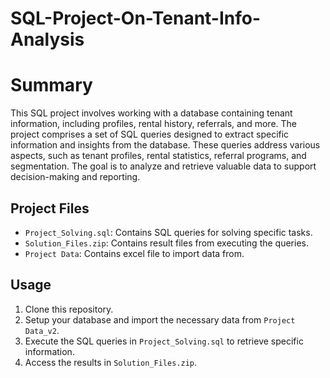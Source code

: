 # SQL-Project-On-Tenant-Info-Analysis

# Summary
This SQL project involves working with a database containing tenant information, including profiles, rental history, referrals, and more. The project comprises a set of SQL queries designed to extract specific information and insights from the database. These queries address various aspects, such as tenant profiles, rental statistics, referral programs, and segmentation. The goal is to analyze and retrieve valuable data to support decision-making and reporting.

## Project Files
- `Project_Solving.sql`: Contains SQL queries for solving specific tasks.
- `Solution_Files.zip`: Contains result files from executing the queries.
- `Project Data`: Contains excel file to import data from.

## Usage
1. Clone this repository.
2. Setup your database and import the necessary data from `Project Data_v2`.
3. Execute the SQL queries in `Project_Solving.sql` to retrieve specific information.
4. Access the results in `Solution_Files.zip`.
